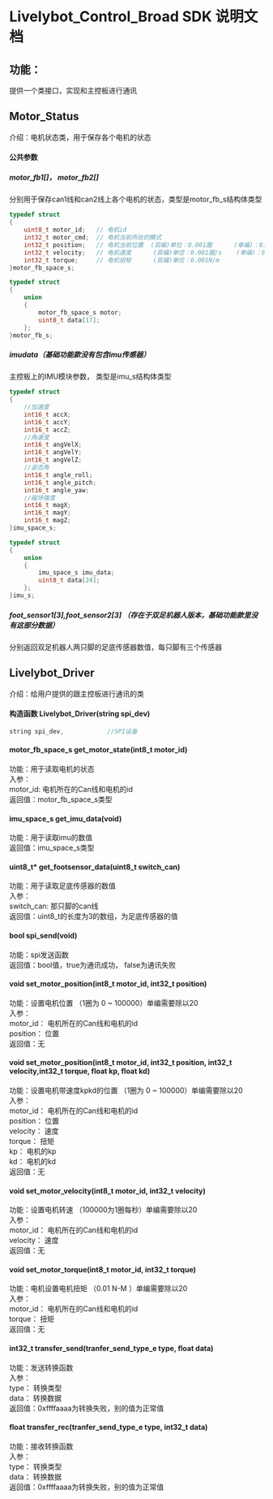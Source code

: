 # Livelybot_Control_Broad SDK 说明文档

## 功能：
提供一个类接口，实现和主控板进行通讯
## Motor_Status 
介绍：电机状态类，用于保存各个电机的状态
#### 公共参数

##### motor_fb1[]， motor_fb2[]
分别用于保存can1线和can2线上各个电机的状态，类型是motor_fb_s结构体类型
``` C++
typedef struct
{
    uint8_t motor_id;   // 电机id
    int32_t motor_cmd;  // 电机当前所处的模式
    int32_t position;   // 电机当前位置  (双编)单位：0.001圈      (单编)：0.001 / 20圈
    int32_t velocity;   // 电机速度      (双编)单位：0.001圈/s    (单编)：0.001 / 20圈/s
    int32_t torque;     // 电机扭矩      (双编)单位：0.001N/m
}motor_fb_space_s;

typedef struct 
{
    union 
    {
        motor_fb_space_s motor;
        uint8_t data[17];
    };
}motor_fb_s;
```
##### imudata（基础功能款没有包含imu传感器）
主控板上的IMU模块参数， 类型是imu_s结构体类型

``` C++
typedef struct
{
    //加速度
    int16_t accX;    
    int16_t accY;
    int16_t accZ;
    //角速度
    int16_t angVelX;
    int16_t angVelY;
    int16_t angVelZ;
    //姿态角
    int16_t angle_roll;
    int16_t angle_pitch;
    int16_t angle_yaw;
    //磁场强度
    int16_t magX;
    int16_t magY;
    int16_t magZ;
}imu_space_s;

typedef struct
{
    union
    {
        imu_space_s imu_data;
        uint8_t data[24];
    };
}imu_s;
```
##### foot_sensor1[3],foot_sensor2[3] （存在于双足机器人版本，基础功能款里没有这部分数据）
分别返回双足机器人两只脚的足底传感器数值，每只脚有三个传感器

## Livelybot_Driver 
介绍：给用户提供的跟主控板进行通讯的类

#### 构造函数 Livelybot_Driver(string spi_dev)
``` C++
string spi_dev,            //SPI设备
```

#### motor_fb_space_s get_motor_state(int8_t motor_id)

功能：用于读取电机的状态 \
入参：\
motor_id:   电机所在的Can线和电机的id \
返回值：motor_fb_space_s类型

#### imu_space_s get_imu_data(void)

功能：用于读取imu的数值 \
返回值：imu_space_s类型

#### uint8_t* get_footsensor_data(uint8_t switch_can)

功能：用于读取足底传感器的数值 \
入参：\
switch_can:   那只脚的can线 \
返回值：uint8_t的长度为3的数组，为足底传感器的值

#### bool spi_send(void)

功能：spi发送函数 \
返回值：bool值，true为通讯成功， false为通讯失败

#### void set_motor_position(int8_t motor_id, int32_t position)

功能：设置电机位置 （1圈为 0 ~ 100000）单编需要除以20 \
入参：\
motor_id：  电机所在的Can线和电机的id \
position：  位置 \
返回值：无

#### void set_motor_position(int8_t motor_id, int32_t position, int32_t velocity,int32_t torque, float kp, float kd)

功能：设置电机带速度kpkd的位置 （1圈为 0 ~ 100000）单编需要除以20 \
入参：\
motor_id：  电机所在的Can线和电机的id \
position：  位置 \
velocity：  速度 \
torque：    扭矩 \
kp：        电机的kp \
kd：        电机的kd \
返回值：无

#### void set_motor_velocity(int8_t motor_id, int32_t velocity)

功能：设置电机转速 （100000为1圈每秒）单编需要除以20 \
入参：\
motor_id：  电机所在的Can线和电机的id \
velocity：  速度 \
返回值：无


#### void set_motor_torque(int8_t motor_id, int32_t torque)

功能：电机设置电机扭矩 （0.01 N-M ）单编需要除以20 \
入参：\
motor_id：  电机所在的Can线和电机的id \
torque：    扭矩 \
返回值：无

#### int32_t transfer_send(tranfer_send_type_e type, float data)

功能：发送转换函数 \
入参：\
type：  转换类型 \
data：  转换数据 \
返回值：0xffffaaaa为转换失败，别的值为正常值

#### float transfer_rec(tranfer_send_type_e type, int32_t data)

功能：接收转换函数 \
入参：\
type：  转换类型 \
data：  转换数据 \
返回值：0xffffaaaa为转换失败，别的值为正常值

